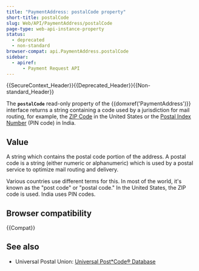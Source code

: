```yaml
---
title: "PaymentAddress: postalCode property"
short-title: postalCode
slug: Web/API/PaymentAddress/postalCode
page-type: web-api-instance-property
status:
  - deprecated
  - non-standard
browser-compat: api.PaymentAddress.postalCode
sidebar:
  - apiref:
      - Payment Request API
---
```


{{SecureContext_Header}}{{Deprecated_Header}}{{Non-standard_Header}}

The **`postalCode`** read-only property of the
{{domxref('PaymentAddress')}} interface returns a string containing a code used by a
jurisdiction for mail routing, for example, the [ZIP Code](https://en.wikipedia.org/wiki/ZIP_Code)
in the United States or the [Postal Index Number](https://en.wikipedia.org/wiki/Postal_Index_Number) (PIN code)
in India.

## Value

A string which contains the postal code portion of the address. A
postal code is a string (either numeric or alphanumeric) which is used by a postal
service to optimize mail routing and delivery.

Various countries use different terms for this. In most of the world, it's known as the
"post code" or "postal code." In the United States, the ZIP code is used. India uses PIN
codes.

## Browser compatibility

{{Compat}}

## See also

- Universal Postal Union: [Universal Post\*Code® Database](https://www.upu.int/en/Postal-Solutions/Programmes-Services/Addressing-Solutions)
